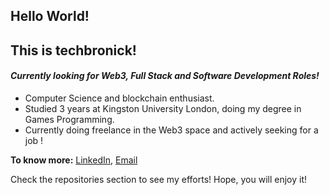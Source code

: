 ## Hello World!

## This is techbronick!
#### *Currently looking for Web3, Full Stack and Software Development Roles!*
- Computer Science and blockchain enthusiast.
- Studied 3 years at Kingston University London, doing my degree in Games Programming. 
- Currently doing freelance in the Web3 space and actively seeking for a job !

**To know more:**  [LinkedIn](https://www.linkedin.com/in/techbronick/), [Email](mailto:techbronick@outlook.com)

Check the repositories section to see my efforts! Hope, you will enjoy it!
